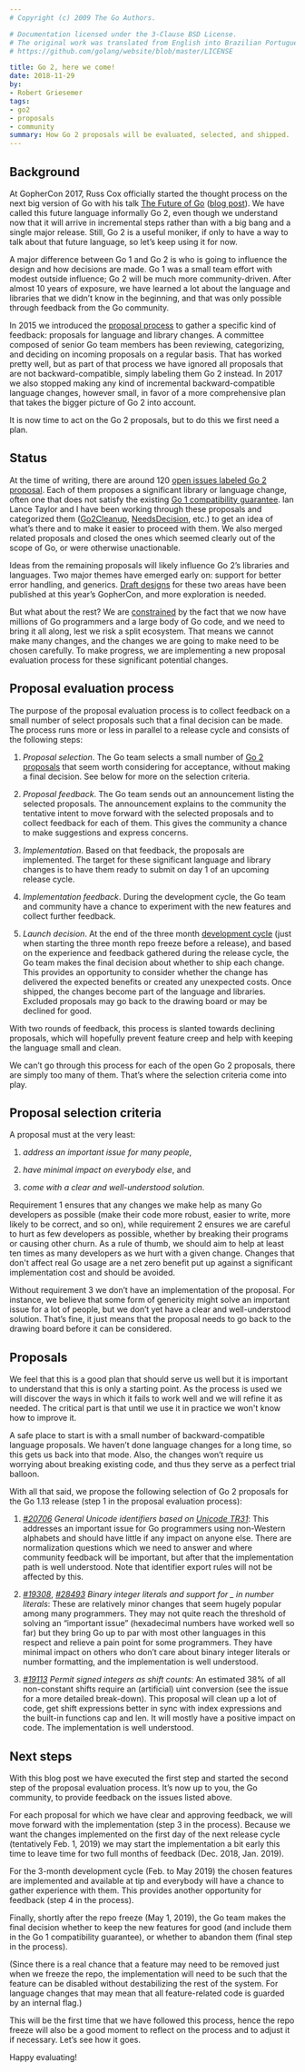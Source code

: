 ```yaml
---
# Copyright (c) 2009 The Go Authors.

# Documentation licensed under the 3-Clause BSD License.
# The original work was translated from English into Brazilian Portuguese.
# https://github.com/golang/website/blob/master/LICENSE

title: Go 2, here we come!
date: 2018-11-29
by:
- Robert Griesemer
tags:
- go2
- proposals
- community
summary: How Go 2 proposals will be evaluated, selected, and shipped.
---
```


## Background

At GopherCon 2017, Russ Cox officially started the thought process on the
next big version of Go with his talk [The Future of Go](https://www.youtube.com/watch?v=0Zbh_vmAKvk)
([blog post](/blog/toward-go2)). We have
called this future language informally Go 2, even though we understand now
that it will arrive in incremental steps rather than with a big bang and a
single major release. Still, Go 2 is a useful moniker, if only to have a way
to talk about that future language, so let’s keep using it for now.

A major difference between Go 1 and Go 2 is who is going to influence the
design and how decisions are made. Go 1 was a small team effort with modest
outside influence; Go 2 will be much more community-driven.
After almost 10 years of exposure, we have
learned a lot about the language and libraries that we didn’t know in the
beginning, and that was only possible through feedback from the Go community.

In 2015 we introduced the [proposal process](/s/proposal)
to gather a specific kind of feedback: proposals for language and library
changes. A committee composed of senior Go team members has been reviewing,
categorizing, and deciding on incoming proposals on a regular basis. That
has worked pretty well, but as part of that process we have ignored all
proposals that are not backward-compatible, simply labeling them Go 2 instead.
In 2017 we also stopped making any kind of incremental backward-compatible
language changes, however small, in favor of a more comprehensive plan that
takes the bigger picture of Go 2 into account.

It is now time to act on the Go 2 proposals, but to do this we first need a plan.

## Status

At the time of writing, there are around 120
[open issues labeled Go 2 proposal](https://github.com/golang/go/issues?page=1&q=is%3Aissue+is%3Aopen+label%3Aproposal+label%3AGo2&utf8=%E2%9C%93).
Each of them proposes a significant library or language change, often one
that does not satisfy the existing
[Go 1 compatibility guarantee](/doc/go1compat).
Ian Lance Taylor and I
have been working through these proposals and categorized them
([Go2Cleanup](https://github.com/golang/go/issues?utf8=%E2%9C%93&q=is%3Aissue+is%3Aopen+label%3Aproposal+label%3AGo2+label%3AGo2Cleanup),
[NeedsDecision](https://github.com/golang/go/issues?utf8=%E2%9C%93&q=is%3Aissue+is%3Aopen+label%3Aproposal+label%3AGo2+label%3ANeedsDecision),
etc.) to get an idea of what’s there and to make it easier to
proceed with them. We also merged related proposals and closed the ones which
seemed clearly out of the scope of Go, or were otherwise unactionable.

Ideas from the remaining proposals will likely influence Go 2’s libraries
and languages. Two major themes have emerged early on: support for better
error handling, and generics. [Draft designs](/blog/go2draft)
for these two areas have been
published at this year’s GopherCon, and more exploration is needed.

But what about the rest? We are [constrained](/blog/toward-go2)
by the fact that we now have
millions of Go programmers and a large body of Go code, and we need to
bring it all along, lest we risk a split ecosystem. That means we cannot
make many changes, and the changes we are going to make need to be chosen
carefully. To make progress, we are implementing a new proposal evaluation
process for these significant potential changes.

## Proposal evaluation process

The purpose of the proposal evaluation process is to collect feedback on
a small number of select proposals such that a final decision can be made.
The process runs more or less in parallel to a release cycle and consists
of the following steps:

1. _Proposal selection_. The Go team selects a small number of
[Go 2 proposals](https://github.com/golang/go/issues?utf8=%E2%9C%93&q=is%3Aissue+is%3Aopen+label%3AGo2+label%3AProposal)
that seem worth considering for acceptance, without making a final decision.
See below for more on the selection criteria.

2. _Proposal feedback_. The Go team sends out an announcement listing the selected
proposals. The announcement explains to the community the tentative intent to
move forward with the selected proposals and to collect feedback for each
of them. This gives the community a chance to make suggestions and express
concerns.

3. _Implementation_. Based on that feedback, the proposals are implemented.
The target for these significant language and library changes is to have
them ready to submit on day 1 of an upcoming release cycle.

4. _Implementation feedback_. During the development cycle, the Go team and
community have a chance to experiment with the new features and collect
further feedback.

5. _Launch decision_. At the end of the three month
[development cycle](/wiki/Go-Release-Cycle)
(just when starting the three month repo freeze before a release), and
based on the experience and feedback gathered during the release cycle,
the Go team makes the final decision about whether to ship each change.
This provides an opportunity to consider whether the change has delivered
the expected benefits or created any unexpected costs. Once shipped, the
changes become part of the language and libraries. Excluded proposals may
go back to the drawing board or may be declined for good.

With two rounds of feedback, this process is slanted towards declining
proposals, which will hopefully prevent feature creep and help with
keeping the language small and clean.

We can’t go through this process for each of the open Go 2
proposals, there are simply too many of them. That’s where the selection
criteria come into play.

## Proposal selection criteria

A proposal must at the very least:

1. _address an important issue for many people_,

2. _have minimal impact on everybody else_, and

3. _come with a clear and well-understood solution_.

Requirement 1 ensures that any changes we make help as many Go developers
as possible (make their code more robust, easier to write, more likely to
be correct, and so on), while requirement 2 ensures we are careful to hurt
as few developers as possible, whether by breaking their programs or causing
other churn. As a rule of thumb, we should aim to help at least ten times as
many developers as we hurt with a given change. Changes that don't affect
real Go usage are a net zero benefit put up against a significant
implementation cost and should be avoided.

Without requirement 3 we don’t have an implementation of the proposal.
For instance, we believe that some form of genericity might solve an important
issue for a lot of people, but we don’t yet have a clear and well-understood
solution. That’s fine, it just means that the proposal needs to go back to
the drawing board before it can be considered.

## Proposals

We feel that this is a good plan that should serve us well but it is important
to understand that this is only a starting point. As the process is used we will
discover the ways in which it fails to work well and we will refine it as needed.
The critical part is that until we use it in practice we won't know how to improve it.

A safe place to start is with a small number of backward-compatible language
proposals. We haven’t done language changes for a long time, so this gets us
back into that mode. Also, the changes won’t require us worrying about
breaking existing code, and thus they serve as a perfect trial balloon.

With all that said, we propose the following selection of Go 2 proposals for
the Go 1.13 release (step 1 in the proposal evaluation process):

1. [_\#20706_](/issue/20706) _General Unicode identifiers based on_ [_Unicode TR31_](http://unicode.org/reports/tr31/):
This addresses an important issue for Go programmers using non-Western alphabets
and should have little if any impact on anyone else. There are normalization
questions which we need to answer and where community feedback will be
important, but after that the implementation path is well understood.
Note that identifier export rules will not be affected by this.

2. [_\#19308_](/issue/19308), [_\#28493_](/issue/28493) _Binary integer literals and support for \_ in number literals_:
These are relatively minor changes that seem hugely popular among many
programmers. They may not quite reach the threshold of solving an
“important issue” (hexadecimal numbers have worked well so far) but they
bring Go up to par with most other languages in this respect and relieve
a pain point for some programmers. They have minimal impact on others who
don’t care about binary integer literals or number formatting, and the
implementation is well understood.

3. [_\#19113_](/issue/19113) _Permit signed integers as shift counts_:
An estimated 38% of all non-constant shifts require an (artificial) uint
conversion (see the issue for a more detailed break-down). This proposal
will clean up a lot of code, get shift expressions better in sync with index
expressions and the built-in functions cap and len. It will mostly have a
positive impact on code. The implementation is well understood.

## Next steps

With this blog post we have executed the first step and started the second
step of the proposal evaluation process. It’s now up to you, the
Go community, to provide feedback on the issues listed above.

For each proposal for which we have clear and approving feedback, we will
move forward with the implementation (step 3 in the process). Because we
want the changes implemented on the first day of the next release cycle
(tentatively Feb. 1, 2019) we may start the implementation a bit early
this time to leave time for two full months of feedback (Dec. 2018,
Jan. 2019).

For the 3-month development cycle (Feb. to May 2019) the chosen features
are implemented and available at tip and everybody will have a chance to
gather experience with them. This provides another opportunity for feedback
(step 4 in the process).

Finally, shortly after the repo freeze (May 1, 2019), the Go team makes the
final decision whether to keep the new features for good (and include them
in the Go 1 compatibility guarantee), or whether to abandon them (final
step in the process).

(Since there is a real chance that a feature may need to be removed just
when we freeze the repo, the implementation will need to be such that the
feature can be disabled without destabilizing the rest of the system.
For language changes that may mean that all feature-related code is
guarded by an internal flag.)

This will be the first time that we have followed this process, hence the
repo freeze will also be a good moment to reflect on the process and to
adjust it if necessary. Let’s see how it goes.

Happy evaluating!
